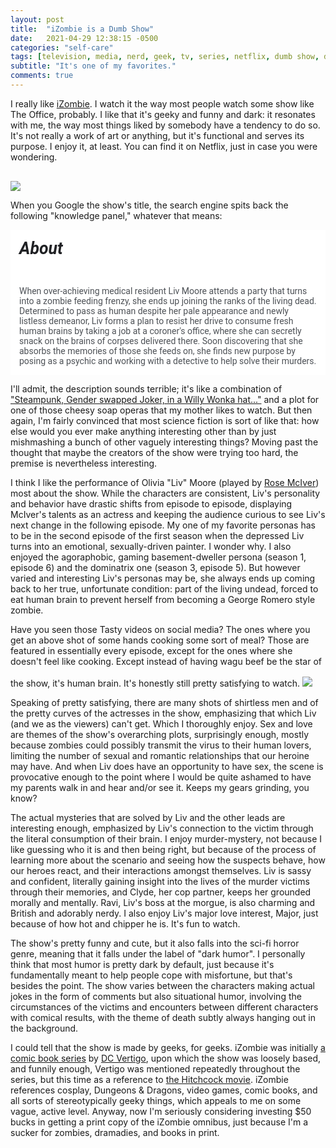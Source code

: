 ```yaml
---
layout: post
title:  "iZombie is a Dumb Show"
date:   2021-04-29 12:38:15 -0500
categories: "self-care"
tags: [television, media, nerd, geek, tv, series, netflix, dumb show, dumb shows]
subtitle: "It's one of my favorites."
comments: true
---
```


I really like <a href="https://www.netflix.com/watch/80027159?source=35" target="_blank">iZombie</a>. I watch it the way most people watch some show like The Office, probably. I like that it's geeky and funny and dark: it resonates with me, the way most things liked by somebody have a tendency to do so. It's not really a work of art or anything, but it's functional and serves its purpose. I enjoy it, at least. You can find it on Netflix, just in case you were wondering.
<!-- more -->
<a href="https://www.netflix.com/watch/80027159?source=35"><img src="https://pa1.narvii.com/6879/23b6da6d2fb2836ae55c8d1503416a8ce25873f5r1-500-250_hq.gif" style="margin-top: 1rem; margin-left: auto; margin-right: auto;"></a>

When you Google the show's title, the search engine spits back the following "knowledge panel," whatever that means:

<div style="padding: 1em; background-color: white; color: #4d5156; font-family: Roboto, arial; margin-bottom: 1em;"><h5 style="font-family: Roboto, arial; color: #202124; font-size: 20pt; margin-top: 0;">About</h5>When over-achieving medical resident Liv Moore attends a party that turns into a zombie feeding frenzy, she ends up joining the ranks of the living dead. Determined to pass as human despite her pale appearance and newly listless demeanor, Liv forms a plan to resist her drive to consume fresh human brains by taking a job at a coroner's office, where she can secretly snack on the brains of corpses delivered there. Soon discovering that she absorbs the memories of those she feeds on, she finds new purpose by posing as a psychic and working with a detective to help solve their murders.</div>

I'll admit, the description sounds terrible; it's like a combination of <a href="https://knowyourmeme.com/photos/1165176-cosplay" target="_blank">"Steampunk, Gender swapped Joker, in a Willy Wonka hat..."</a> and a plot for one of those cheesy soap operas that my mother likes to watch. But then again, I'm fairly convinced that most science fiction is sort of like that: how else would you ever make anything interesting other than by just mishmashing a bunch of other vaguely interesting things? Moving past the thought that maybe the creators of the show were trying too hard, the premise is nevertheless interesting.

I think I like the performance of Olivia "Liv" Moore (played by <a href="https://en.wikipedia.org/wiki/Rose_McIver" target="_blank">Rose McIver</a>) most about the show. While the characters are consistent, Liv's personality and behavior have drastic shifts from episode to episode, displaying McIver's talents as an actress and keeping the audience curious to see Liv's next change in the following episode. My one of my favorite personas has to be in the second episode of the first season when the depressed Liv turns into an emotional, sexually-driven painter. I wonder why. I also enjoyed the agoraphobic, gaming basement-dweller persona (season 1, episode 6) and the dominatrix one (season 3, episode 5). But however varied and interesting Liv's personas may be, she always ends up coming back to her true, unfortunate condition: part of the living undead, forced to eat human brain to prevent herself from becoming a George Romero style zombie.

Have you seen those Tasty videos on social media? The ones where you get an above shot of some hands cooking some sort of meal? Those are featured in essentially every episode, except for the ones where she doesn't feel like cooking. Except instead of having wagu beef be the star of the show, it's human brain. It's honestly still pretty satisfying to watch.
<img src="https://i.imgur.com/6Xkliem.gif?noredirect" style="max-width: 500px; margin-top: 1rem; margin-left: auto; margin-right: auto;">

Speaking of pretty satisfying, there are many shots of shirtless men and of the pretty curves of the actresses in the show, emphasizing that which Liv (and we as the viewers) can't get. Which I thoroughly enjoy. Sex and love are themes of the show's overarching plots, surprisingly enough, mostly because zombies could possibly transmit the virus to their human lovers, limiting the number of sexual and romantic relationships that our heroine may have. And when Liv does have an opportunity to have sex, the scene is provocative enough to the point where I would be quite ashamed to have my parents walk in and hear and/or see it. Keeps my gears grinding, you know?

The actual mysteries that are solved by Liv and the other leads are interesting enough, emphasized by Liv's connection to the victim through the literal consumption of their brain. I enjoy murder-mystery, not because I like guessing who it is and then being right, but because of the process of learning more about the scenario and seeing how the suspects behave, how our heroes react, and their interactions amongst themselves. Liv is sassy and confident, literally gaining insight into the lives of the murder victims through their memories, and Clyde, her cop partner, keeps her grounded morally and mentally. Ravi, Liv's boss at the morgue, is also charming and British and adorably nerdy. I also enjoy Liv's major love interest, Major, just because of how hot and chipper he is. It's fun to watch.

The show's pretty funny and cute, but it also falls into the sci-fi horror genre, meaning that it falls under the label of "dark humor". I personally think that most humor is pretty dark by default, just because it's fundamentally meant to help people cope with misfortune, but that's besides the point. The show varies between the characters making actual jokes in the form of comments but also situational humor, involving the circumstances of the victims and encounters between different characters with comical results, with the theme of death subtly always hanging out in the background.

I could tell that the show is made by geeks, for geeks. iZombie was initially <a href="https://www.dccomics.com/blog/2018/10/30/vertigo-for-the-dc-fan-izombie-by-chris-roberson-and-mike-allred" target="_blank">a comic book series</a> by <a href="https://en.wikipedia.org/wiki/Vertigo_Comics" target="_blank">DC Vertigo</a>, upon which the show was loosely based, and funnily enough, Vertigo was mentioned repeatedly throughout the series, but this time as a reference to <a href="https://en.wikipedia.org/wiki/Vertigo_(film)" target="_blank">the Hitchcock movie</a>. iZombie references cosplay, Dungeons & Dragons, video games, comic books, and all sorts of stereotypically geeky things, which appeals to me on some vague, active level. Anyway, now I'm seriously considering investing $50 bucks in getting a print copy of the iZombie omnibus, just because I'm a sucker for zombies, dramadies, and books in print.
